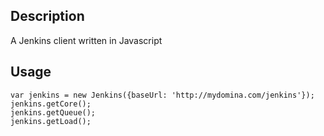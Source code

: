 ## Description
A Jenkins client written in Javascript

## Usage
    var jenkins = new Jenkins({baseUrl: 'http://mydomina.com/jenkins'});
    jenkins.getCore();
    jenkins.getQueue();
    jenkins.getLoad();
